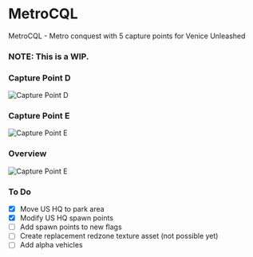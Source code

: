 # MetroCQL
 MetroCQL - Metro conquest with 5 capture points for Venice Unleashed

 ### NOTE: This is a WIP.

### Capture Point D
![Capture Point D](https://i.imgur.com/KJlrfml.jpg)

### Capture Point E
![Capture Point E](https://i.imgur.com/WkUbk55.jpg)

### Overview
![Capture Point E](https://i.imgur.com/Pw5wFTI.jpg)

### To Do
- [x] Move US HQ to park area
- [x] Modify US HQ spawn points
- [ ] Add spawn points to new flags
- [ ] Create replacement redzone texture asset (not possible yet)
- [ ] Add alpha vehicles